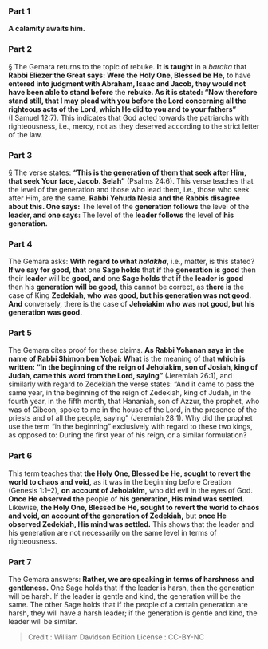 
### Part 1
<b>A calamity awaits him.</b>

### Part 2
§ The Gemara returns to the topic of rebuke. <b>It is taught</b> in a <i>baraita</i> that <b>Rabbi Eliezer the Great says: Were the Holy One, Blessed be He,</b> to have <b>entered into judgment with Abraham, Isaac and Jacob, they would not have been able to stand before</b> the <b>rebuke. As it is stated: “Now therefore stand still, that I may plead with you before the Lord concerning all the righteous acts of the Lord, which He did to you and to your fathers”</b> (I Samuel 12:7). This indicates that God acted towards the patriarchs with righteousness, i.e., mercy, not as they deserved according to the strict letter of the law.

### Part 3
§ The verse states: <b>“This is the generation of them that seek after Him, that seek Your face, Jacob. Selah”</b> (Psalms 24:6). This verse teaches that the level of the generation and those who lead them, i.e., those who seek after Him, are the same. <b>Rabbi Yehuda Nesia and the Rabbis disagree about this. One says:</b> The level of the <b>generation follows</b> the level of the <b>leader, and one says:</b> The level of the <b>leader follows</b> the level of <b>his generation.</b>

### Part 4
The Gemara asks: <b>With regard to what <i>halakha</i>,</b> i.e., matter, is this stated? <b>If we say for good, that</b> one <b>Sage holds</b> that <b>if</b> the <b>generation is good</b> then their <b>leader</b> will be <b>good, and</b> one <b>Sage holds</b> that <b>if</b> the <b>leader is good</b> then his <b>generation will be good,</b> this cannot be correct, as <b>there is</b> the case of King <b>Zedekiah, who was good, but his generation was not good. And</b> conversely, there is the case of <b>Jehoiakim who was not good, but his generation was good.</b>

### Part 5
The Gemara cites proof for these claims. <b>As Rabbi Yoḥanan says in the name of Rabbi Shimon ben Yoḥai: What</b> is the meaning of that <b>which is written: “In the beginning of the reign of Jehoiakim, son of Josiah, king of Judah, came this word from the Lord, saying”</b> (Jeremiah 26:1), and similarly with regard to Zedekiah the verse states: “And it came to pass the same year, in the beginning of the reign of Zedekiah, king of Judah, in the fourth year, in the fifth month, that Hananiah, son of Azzur, the prophet, who was of Gibeon, spoke to me in the house of the Lord, in the presence of the priests and of all the people, saying” (Jeremiah 28:1). Why did the prophet use the term “in the beginning” exclusively with regard to these two kings, as opposed to: During the first year of his reign, or a similar formulation?

### Part 6
This term teaches that <b>the Holy One, Blessed be He, sought to revert the world to chaos and void,</b> as it was in the beginning before Creation (Genesis 1:1–2), <b>on account of Jehoiakim,</b> who did evil in the eyes of God. <b>Once He observed the</b> people of <b>his generation, His mind was settled.</b> Likewise, <b>the Holy One, Blessed be He, sought to revert the world to chaos and void, on account of the generation of Zedekiah,</b> but <b>once He observed Zedekiah, His mind was settled.</b> This shows that the leader and his generation are not necessarily on the same level in terms of righteousness.

### Part 7
The Gemara answers: <b>Rather, we are speaking in terms of harshness and gentleness.</b> One Sage holds that if the leader is harsh, then the generation will be harsh. If the leader is gentle and kind, the generation will be the same. The other Sage holds that if the people of a certain generation are harsh, they will have a harsh leader; if the generation is gentle and kind, the leader will be similar.

>Credit : William Davidson Edition
>License : CC-BY-NC